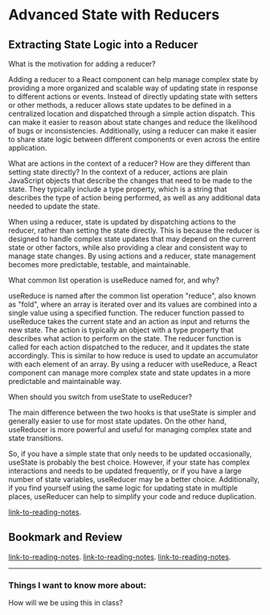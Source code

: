 # Advanced State with Reducers

## Extracting State Logic into a Reducer

What is the motivation for adding a reducer?

Adding a reducer to a React component can help manage complex state by providing a more organized and scalable way of updating state in response to different actions or events. Instead of directly updating state with setters or other methods, a reducer allows state updates to be defined in a centralized location and dispatched through a simple action dispatch. This can make it easier to reason about state changes and reduce the likelihood of bugs or inconsistencies. Additionally, using a reducer can make it easier to share state logic between different components or even across the entire application.

What are actions in the context of a reducer? How are they different than setting state directly?
In the context of a reducer, actions are plain JavaScript objects that describe the changes that need to be made to the state. They typically include a type property, which is a string that describes the type of action being performed, as well as any additional data needed to update the state.

When using a reducer, state is updated by dispatching actions to the reducer, rather than setting the state directly. This is because the reducer is designed to handle complex state updates that may depend on the current state or other factors, while also providing a clear and consistent way to manage state changes. By using actions and a reducer, state management becomes more predictable, testable, and maintainable.

What common list operation is useReduce named for, and why?

useReduce is named after the common list operation "reduce", also known as "fold", where an array is iterated over and its values are combined into a single value using a specified function. The reducer function passed to useReduce takes the current state and an action as input and returns the new state. The action is typically an object with a type property that describes what action to perform on the state. The reducer function is called for each action dispatched to the reducer, and it updates the state accordingly. This is similar to how reduce is used to update an accumulator with each element of an array. By using a reducer with useReduce, a React component can manage more complex state and state updates in a more predictable and maintainable way.

When should you switch from useState to useReducer?

The main difference between the two hooks is that useState is simpler and generally easier to use for most state updates. On the other hand, useReducer is more powerful and useful for managing complex state and state transitions.

So, if you have a simple state that only needs to be updated occasionally, useState is probably the best choice. However, if your state has complex interactions and needs to be updated frequently, or if you have a large number of state variables, useReducer may be a better choice. Additionally, if you find yourself using the same logic for updating state in multiple places, useReducer can help to simplify your code and reduce duplication.

[link-to-reading-notes](https://react.dev/learn/extracting-state-logic-into-a-reducer).

## Bookmark and Review

[link-to-reading-notes](https://react.dev/reference/react/useReducer).
[link-to-reading-notes](https://react.dev/learn/keeping-components-pure).
[link-to-reading-notes](https://react.dev/learn/queueing-a-series-of-state-updates).


*************************************************************************************************************

### Things I want to know more about:

How will we be using this in class?